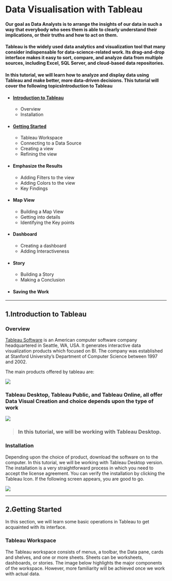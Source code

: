 # Data Visualisation with Tableau

#### Our goal as Data Analysts is to arrange the insights of our data in such a way that everybody who sees them is able to clearly understand their implications, or their truths and how to act on them.

#### Tableau is the widely used data analytics and visualization tool that many consider indispensable for data-science-related work. Its drag-and-drop interface makes it easy to sort, compare, and analyze data from multiple sources, including Excel, SQL Server, and cloud-based data repositories.

#### In this tutorial, we will learn how to analyze and display data using Tableau and make better, more data-driven decisions. This tutorial will cover the following topicsIntroduction to Tableau

* #### [Introduction to Tableau](#introduction-to-tableau)
  * Overview
  * Installation

* #### [Getting Started](#getting-started)
  * Tableau Workspace
  * Connecting  to a Data Source 
  * Creating a view
  * Refining the view

* #### Emphasize the Results 
  * Adding Filters to the view
  * Adding Colors to the view
  * Key Findings

* #### Map View
  * Building a Map View
  * Getting into details
  *  Identifying the Key points

* #### Dashboard
  * Creating a dashboard
  * Adding Interactiveness 

* #### Story
  * Building a Story
  * Making a Conclusion

* #### Saving the Work

---



## <a name="introduction-to-tableau"></a>1.Introduction to Tableau

### Overview

[Tableau Software](https://www.tableau.com/)  is an American computer software company headquartered in Seattle, WA, USA. It generates interactive data visualization products which focused on BI. The company was established at Stanford University’s Department of Computer Science between 1997 and 2002.

The main products offered by  tableau are:

![](https://github.com/parulnith/Data-Visualisation-with-tableau/blob/master/%20images%20and%20gifs/Introduction%20to%20tableau/Tableau%20Product%20suite.png)


### **Tableau Desktop, Tableau Public, and Tableau Online**, all offer Data Visual Creation and choice depends upon the type of work

![](https://github.com/parulnith/Data-Visualisation-with-tableau/blob/master/%20images%20and%20gifs/Introduction%20to%20tableau/Tableau%20Products.png)
> ### In this tutorial, we will be working with Tableau Desktop.


### Installation

Depending upon the choice of product, download the software on to the computer. In this tutorial, we will be working with Tableau Desktop version. The installation is a very straightforward process in which you need to accept the license agreement. You can verify the installation by clicking the Tableau Icon. If the following screen appears, you are good to go.

![](https://github.com/parulnith/Data-Visualisation-with-tableau/blob/master/%20images%20and%20gifs/Introduction%20to%20tableau/installation.png)

***

## <a name="getting-started"></a>2.Getting Started

In this section, we will learn some basic operations in Tableau to get acquainted with its interface.

### Tableau Workspace

The Tableau workspace consists of menus, a toolbar, the Data pane, cards and shelves, and one or more sheets. Sheets can be worksheets, dashboards, or stories. The image below highlights the major components of the workspace. However, more familiarity will be achieved once we work with actual data.















